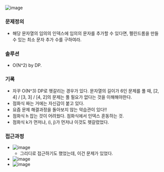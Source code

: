 ![image](https://user-images.githubusercontent.com/16419202/233803497-080cb0cd-f4a7-4801-afb2-8c3d1d60c1aa.png)

### 문제정의
- 해당 문자열의 임의의 인덱스에 임의의 문자를 추가할 수 있다면, 펠린드롬을 만들 수 있는 최소 문자 추가 수를 구하여라.
### 솔루션
- O(N^2) by DP. 
### 기록
- 자꾸 O(N^3) DP로 헷갈리는 경우가 있다. 문자열의 길이가 6인 문제를 풀 때, [2, 4] / [3, 3] / [4, 2]의 문제는 풀 필요가 없다는 것을 이해해야한다. 
- 점화식 짜는 거에는 자신감이 붙고 있다.
- 요즘 문제 해결과정을 돌아보지 않는 악습관이 있다!! 
- 점화식 h 잡는 것이 어려웠다. 점화식에서 인덱스 혼동하는 것. 
- 점화식 k가 먼저냐, (i, j)가 먼저냐 이것도 헷갈렸었다. 
### 접근과정
- ![image](https://user-images.githubusercontent.com/16419202/233803504-395b6d9e-0f10-4736-8aca-b1135c37b624.png)
  - 그리디로 접근하기도 했었는데, 이건 문제가 있었다. 
- ![image](https://user-images.githubusercontent.com/16419202/233803508-99ea6883-e754-4fab-85ce-b6d0c4296fb2.png)
- ![image](https://user-images.githubusercontent.com/16419202/233803644-47d453fb-b550-4fdf-9182-f2252a9da0e6.png)
